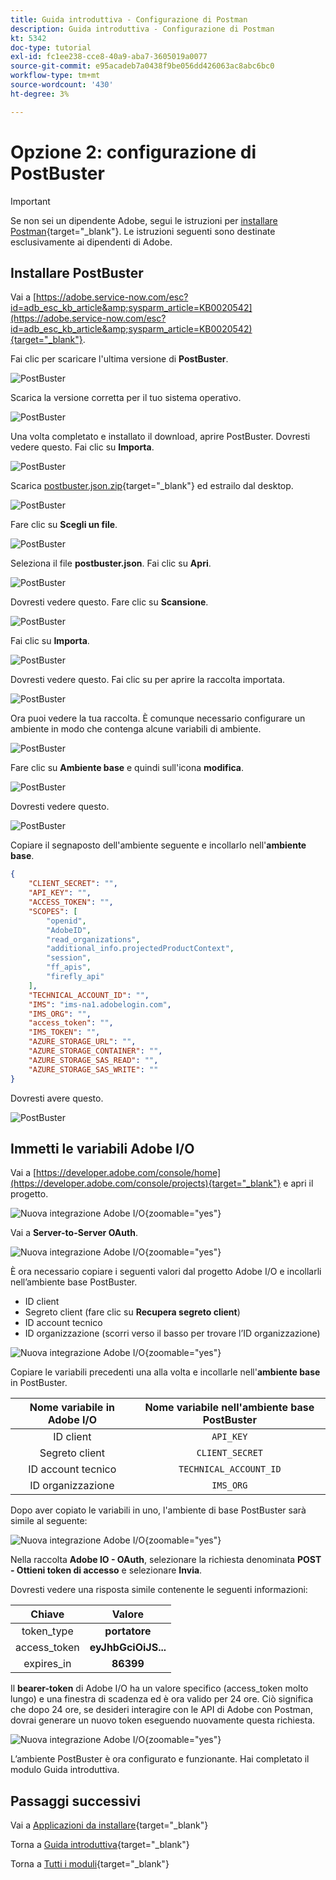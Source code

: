 ```yaml
---
title: Guida introduttiva - Configurazione di Postman
description: Guida introduttiva - Configurazione di Postman
kt: 5342
doc-type: tutorial
exl-id: fc1ee238-cce8-40a9-aba7-3605019a0077
source-git-commit: e95acadeb7a0438f9be056dd426063ac8abc6bc0
workflow-type: tm+mt
source-wordcount: '430'
ht-degree: 3%

---
```


# Opzione 2: configurazione di PostBuster

>[!IMPORTANT]
>
>Se non sei un dipendente Adobe, segui le istruzioni per [installare Postman](./ex7.md){target="_blank"}. Le istruzioni seguenti sono destinate esclusivamente ai dipendenti di Adobe.

## Installare PostBuster

Vai a [https://adobe.service-now.com/esc?id=adb_esc_kb_article&amp;sysparm_article=KB0020542](https://adobe.service-now.com/esc?id=adb_esc_kb_article&amp;sysparm_article=KB0020542){target="_blank"}.

Fai clic per scaricare l&#39;ultima versione di **PostBuster**.

![PostBuster](./images/pb1.png)

Scarica la versione corretta per il tuo sistema operativo.

![PostBuster](./images/pb2.png)

Una volta completato e installato il download, aprire PostBuster. Dovresti vedere questo. Fai clic su **Importa**.

![PostBuster](./images/pb3.png)

Scarica [postbuster.json.zip](./../../../assets/postman/postbuster.json.zip){target="_blank"} ed estrailo dal desktop.

![PostBuster](./images/pbpb.png)

Fare clic su **Scegli un file**.

![PostBuster](./images/pb4.png)

Seleziona il file **postbuster.json**. Fai clic su **Apri**.

![PostBuster](./images/pb5.png)

Dovresti vedere questo. Fare clic su **Scansione**.

![PostBuster](./images/pb6.png)

Fai clic su **Importa**.

![PostBuster](./images/pb7.png)

Dovresti vedere questo. Fai clic su per aprire la raccolta importata.

![PostBuster](./images/pb8.png)

Ora puoi vedere la tua raccolta. È comunque necessario configurare un ambiente in modo che contenga alcune variabili di ambiente.

![PostBuster](./images/pb9.png)

Fare clic su **Ambiente base** e quindi sull&#39;icona **modifica**.

![PostBuster](./images/pb10.png)

Dovresti vedere questo.

![PostBuster](./images/pb11.png)

Copiare il segnaposto dell&#39;ambiente seguente e incollarlo nell&#39;**ambiente base**.

```json
{
	"CLIENT_SECRET": "",
	"API_KEY": "",
	"ACCESS_TOKEN": "",
	"SCOPES": [
		"openid",
		"AdobeID",
		"read_organizations", 
		"additional_info.projectedProductContext", 
		"session",
		"ff_apis",
		"firefly_api"
	],
	"TECHNICAL_ACCOUNT_ID": "",
	"IMS": "ims-na1.adobelogin.com",
	"IMS_ORG": "",
	"access_token": "",
	"IMS_TOKEN": "",
	"AZURE_STORAGE_URL": "",
	"AZURE_STORAGE_CONTAINER": "",
	"AZURE_STORAGE_SAS_READ": "",
	"AZURE_STORAGE_SAS_WRITE": ""
}
```

Dovresti avere questo.

![PostBuster](./images/pb12.png)

## Immetti le variabili Adobe I/O

Vai a [https://developer.adobe.com/console/home](https://developer.adobe.com/console/projects){target="_blank"} e apri il progetto.

![Nuova integrazione Adobe I/O](./images/iopr.png){zoomable="yes"}

Vai a **Server-to-Server OAuth**.

![Nuova integrazione Adobe I/O](./images/iopbvar1.png){zoomable="yes"}

È ora necessario copiare i seguenti valori dal progetto Adobe I/O e incollarli nell’ambiente base PostBuster.

- ID client
- Segreto client (fare clic su **Recupera segreto client**)
- ID account tecnico
- ID organizzazione (scorri verso il basso per trovare l’ID organizzazione)

![Nuova integrazione Adobe I/O](./images/iopbvar2.png){zoomable="yes"}

Copiare le variabili precedenti una alla volta e incollarle nell&#39;**ambiente base** in PostBuster.

| Nome variabile in Adobe I/O | Nome variabile nell&#39;ambiente base PostBuster |
|:-------------:| :---------------:| 
| ID client | `API_KEY` |
| Segreto client | `CLIENT_SECRET` |
| ID account tecnico | `TECHNICAL_ACCOUNT_ID` |
| ID organizzazione | `IMS_ORG` |

Dopo aver copiato le variabili in uno, l&#39;ambiente di base PostBuster sarà simile al seguente:

![Nuova integrazione Adobe I/O](./images/iopbvar3.png){zoomable="yes"}

Nella raccolta **Adobe IO - OAuth**, selezionare la richiesta denominata **POST - Ottieni token di accesso** e selezionare **Invia**.

Dovresti vedere una risposta simile contenente le seguenti informazioni:

| Chiave | Valore |
|:-------------:| :---------------:| 
| token_type | **portatore** |
| access_token | **eyJhbGciOiJS...** |
| expires_in | **86399** |

Il **bearer-token** di Adobe I/O ha un valore specifico (access_token molto lungo) e una finestra di scadenza ed è ora valido per 24 ore. Ciò significa che dopo 24 ore, se desideri interagire con le API di Adobe con Postman, dovrai generare un nuovo token eseguendo nuovamente questa richiesta.

![Nuova integrazione Adobe I/O](./images/iopbvar4.png){zoomable="yes"}

L’ambiente PostBuster è ora configurato e funzionante. Hai completato il modulo Guida introduttiva.

## Passaggi successivi

Vai a [Applicazioni da installare](./ex9.md){target="_blank"}

Torna a [Guida introduttiva](./getting-started.md){target="_blank"}

Torna a [Tutti i moduli](./../../../overview.md){target="_blank"}
